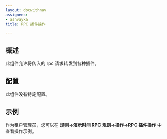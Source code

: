 ```yaml
---
layout: docwithnav
assignees:
- ashvayka
title: RPC 插件操作

---
```


## 概述

此组件允许将传入的 rpc 请求转发到各种插件。

## 配置

此组件没有特定配置。

## 示例

作为租户管理员，您可以在 **规则->演示时间 RPC 规则->操作->RPC 插件操作** 中查看操作示例。
